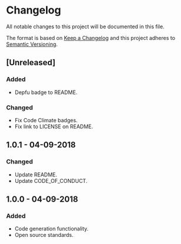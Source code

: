 # Changelog

All notable changes to this project will be documented in this file.

The format is based on [Keep a Changelog](http://keepachangelog.com/en/1.0.0/)
and this project adheres to [Semantic Versioning](http://semver.org/spec/v2.0.0.html).

## [Unreleased]

### Added

- Depfu badge to README.

### Changed

- Fix Code Climate badges.
- Fix link to LICENSE on README.

## 1.0.1 - 04-09-2018

### Changed

- Update README.
- Update CODE_OF_CONDUCT.

## 1.0.0 - 04-09-2018

### Added

- Code generation functionality.
- Open source standards.
